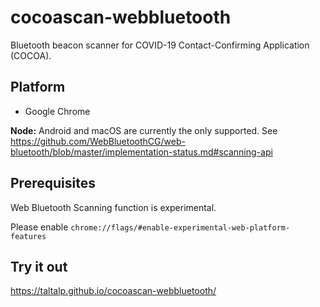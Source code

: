 # cocoascan-webbluetooth

Bluetooth beacon scanner for COVID-19 Contact-Confirming Application (COCOA).

## Platform
* Google Chrome

**Node:** Android and macOS are currently the only supported. See https://github.com/WebBluetoothCG/web-bluetooth/blob/master/implementation-status.md#scanning-api

## Prerequisites

Web Bluetooth Scanning function is experimental.

Please enable `chrome://flags/#enable-experimental-web-platform-features`


## Try it out
https://taltalp.github.io/cocoascan-webbluetooth/